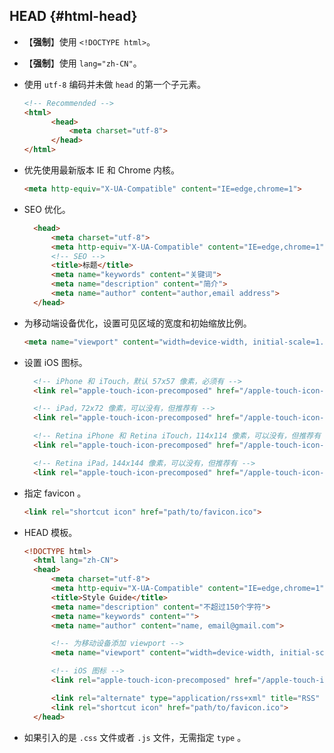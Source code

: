 ## HEAD {#html-head}

- 【**强制**】使用 `<!DOCTYPE html>`。

- 【**强制**】使用 `lang="zh-CN"`。

- 使用 `utf-8` 编码并未做 `head` 的第一个子元素。
  ```html
  <!-- Recommended -->
  <html>
        <head>
            <meta charset="utf-8">
        </head>
  </html>
  ```

- 优先使用最新版本 IE 和 Chrome 内核。
  ```html
  <meta http-equiv="X-UA-Compatible" content="IE=edge,chrome=1">
  ```

- SEO 优化。
  ```html
    <head>
        <meta charset="utf-8">
        <meta http-equiv="X-UA-Compatible" content="IE=edge,chrome=1">
        <!-- SEO -->
        <title>标题</title>
        <meta name="keywords" content="关键词">
        <meta name="description" content="简介">
        <meta name="author" content="author,email address">
    </head>
  ```

- 为移动端设备优化，设置可见区域的宽度和初始缩放比例。

  ```html
  <meta name="viewport" content="width=device-width, initial-scale=1.0">
  ```

- 设置 iOS 图标。

  ```html
    <!-- iPhone 和 iTouch，默认 57x57 像素，必须有 -->
    <link rel="apple-touch-icon-precomposed" href="/apple-touch-icon-57x57-precomposed.png">

    <!-- iPad，72x72 像素，可以没有，但推荐有 -->
    <link rel="apple-touch-icon-precomposed" href="/apple-touch-icon-72x72-precomposed.png" sizes="72x72">

    <!-- Retina iPhone 和 Retina iTouch，114x114 像素，可以没有，但推荐有 -->
    <link rel="apple-touch-icon-precomposed" href="/apple-touch-icon-114x114-precomposed.png" sizes="114x114">

    <!-- Retina iPad，144x144 像素，可以没有，但推荐有 -->
    <link rel="apple-touch-icon-precomposed" href="/apple-touch-icon-144x144-precomposed.png" sizes="144x144">
  ```

- 指定 favicon 。

  ```html
  <link rel="shortcut icon" href="path/to/favicon.ico">
  ```

- HEAD 模板。

  ```html
  <!DOCTYPE html>
    <html lang="zh-CN">
    <head>
        <meta charset="utf-8">
        <meta http-equiv="X-UA-Compatible" content="IE=edge,chrome=1">
        <title>Style Guide</title>
        <meta name="description" content="不超过150个字符">
        <meta name="keywords" content="">
        <meta name="author" content="name, email@gmail.com">

        <!-- 为移动设备添加 viewport -->
        <meta name="viewport" content="width=device-width, initial-scale=1.0">

        <!-- iOS 图标 -->
        <link rel="apple-touch-icon-precomposed" href="/apple-touch-icon-57x57-precomposed.png">

        <link rel="alternate" type="application/rss+xml" title="RSS" href="/rss.xml" />
        <link rel="shortcut icon" href="path/to/favicon.ico">
    </head>
  ```
  
- 如果引入的是 `.css` 文件或者 `.js` 文件，无需指定 `type` 。